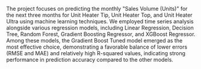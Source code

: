 The project focuses on predicting the monthly "Sales Volume (Units)" for the next three months for Unit Heater Tip, Unit Heater Top, and Unit Heater Ultra using machine learning techniques.
We employed time series analysis alongside various regression models, including Linear Regression, Decision Tree, Random Forest, Gradient Boosting Regressor, and XGBoost Regressor. Among these models, 
the Gradient Boost Tuned model emerged as the most effective choice, demonstrating a favorable balance of lower errors (RMSE and MAE) and relatively high R-squared values, 
indicating strong performance in prediction accuracy compared to the other models.
